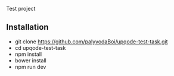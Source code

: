 Test project

## Installation

* git clone https://github.com/palyvodaBoi/upqode-test-task.git
* cd upqode-test-task
* npm install
* bower install
* npm run dev
